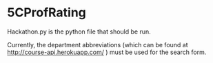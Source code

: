 5CProfRating
============
Hackathon.py is the python file that should be run. 

Currently, the department abbreviations (which can be found at http://course-api.herokuapp.com/ ) must be used for the search form.
